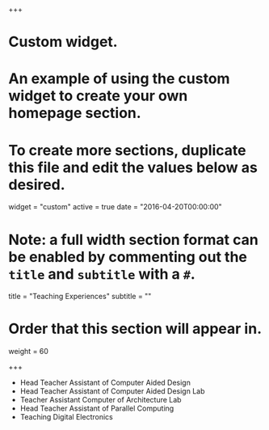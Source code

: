 +++
# Custom widget.
# An example of using the custom widget to create your own homepage section.
# To create more sections, duplicate this file and edit the values below as desired.
widget = "custom"
active = true
date = "2016-04-20T00:00:00"

# Note: a full width section format can be enabled by commenting out the `title` and `subtitle` with a `#`.
title = "Teaching Experiences"
subtitle = ""

# Order that this section will appear in.
weight = 60

+++

- Head Teacher Assistant of Computer Aided Design
- Head Teacher Assistant of Computer Aided Design Lab 
- Teacher Assistant Computer of Architecture Lab
- Head Teacher Assistant of Parallel Computing
- Teaching Digital Electronics
